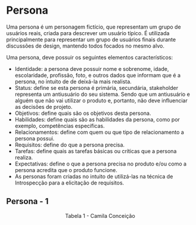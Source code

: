 # Persona
Uma persona é um personagem fictício, que representam um grupo de usuários reais, criada para descrever um usuário típico. É utilizada principalmente para representar um grupo de usuários finais durante discussões de design, mantendo todos focados no mesmo alvo.

Uma persona, deve possuir os seguintes elementos característicos:

- Identidade: a persona deve possuir nome e sobrenome, idade, escolaridade, profissão, foto, e outros dados que informam que é a persona, no intuito de de deixá-la mais realista.
- Status: define se esta persona é primária, secundária, stakeholder representa um antiusuário do seu sistema. Sendo que um antiusuário e alguém que não vai utilizar o produto e, portanto, não deve influenciar as decisões de projeto.
- Objetivos: define quais são os objetivos desta persona.
- Habilidades: define quais são as habilidades da persona, como por exemplo, competências específicas.
- Relacionamentos: define com quem ou que tipo de relacionamento a persona possui.
- Requisitos: define do que a persona precisa.
- Tarefas: define quais as tarefas básicas ou críticas que a persona realiza.
- Expectativas: define o que a persona precisa no produto e/ou como a persona acredita que o produto funcione.
- As personas foram criadas no intuito de utilizá-las na técnica de Introspecção para a elicitação de requisitos.

## Persona - 1

<figcaption style="text-align:center">Tabela 1 - Camila Conceição</figcaption>